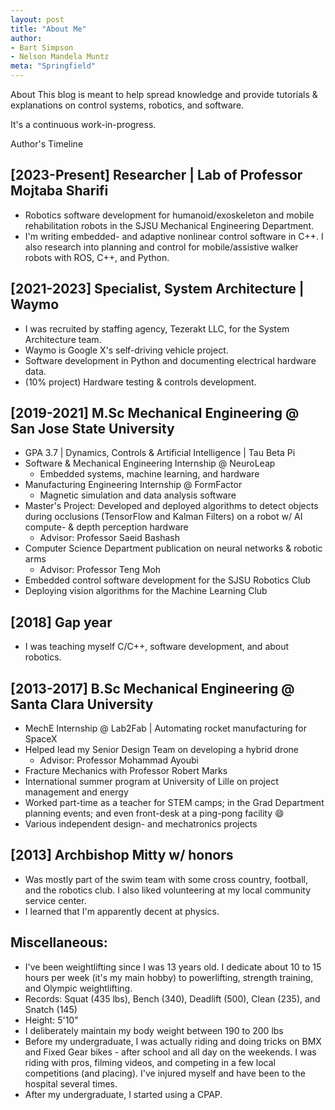 ```yaml
---
layout: post
title: "About Me"
author:
- Bart Simpson
- Nelson Mandela Muntz
meta: "Springfield"
---
```


About
This blog is meant to help spread knowledge and provide tutorials & explanations on control systems, robotics, and software. 

It's a continuous work-in-progress.

Author's Timeline
## [2023-Present] Researcher | Lab of Professor Mojtaba Sharifi
- Robotics software development for humanoid/exoskeleton and mobile rehabilitation robots in the SJSU Mechanical Engineering Department.
- I'm writing embedded- and adaptive nonlinear control software in C++. I also research into planning and control for mobile/assistive walker robots with ROS, C++, and Python.
## [2021-2023] Specialist, System Architecture | Waymo
- I was recruited by staffing agency, Tezerakt LLC, for the System Architecture team. 
- Waymo is Google X's self-driving vehicle project.
- Software development in Python and documenting electrical hardware data.
- (10% project) Hardware testing & controls development.
## [2019-2021] M.Sc Mechanical Engineering @ San Jose State University
- GPA 3.7 | Dynamics, Controls & Artificial Intelligence | Tau Beta Pi
- Software & Mechanical Engineering Internship @ NeuroLeap
  - Embedded systems, machine learning, and hardware
- Manufacturing Engineering Internship @ FormFactor
  - Magnetic simulation and data analysis software
- Master's Project: Developed and deployed algorithms to detect objects during occlusions (TensorFlow and Kalman Filters) on a robot w/ AI compute- & depth perception hardware
  - Advisor: Professor Saeid Bashash
- Computer Science Department publication on neural networks & robotic arms
  - Advisor: Professor Teng Moh
- Embedded control software development for the SJSU Robotics Club
- Deploying vision algorithms for the Machine Learning Club
## [2018] Gap year
- I was teaching myself C/C++, software development, and about robotics.

## [2013-2017] B.Sc Mechanical Engineering @ Santa Clara University
- MechE Internship @ Lab2Fab | Automating rocket manufacturing for SpaceX
- Helped lead my Senior Design Team on developing a hybrid drone
  - Advisor: Professor Mohammad Ayoubi
- Fracture Mechanics with Professor Robert Marks
- International summer program at University of Lille on project management and energy
- Worked part-time as a teacher for STEM camps; in the Grad Department planning events; and even front-desk at a ping-pong facility 😄
- Various independent design- and mechatronics projects
## [2013] Archbishop Mitty w/ honors
- Was mostly part of the swim team with some cross country, football, and the robotics club. I also liked volunteering at my local community service center.
- I learned that I'm apparently decent at physics.
## Miscellaneous:
- I've been weightlifting since I was 13 years old. I dedicate about 10 to 15 hours per week (it's my main hobby) to powerlifting, strength training, and Olympic weightlifting.
- Records: Squat (435 lbs), Bench (340), Deadlift (500), Clean (235), and Snatch (145)
- Height: 5'10"
- I deliberately maintain my body weight between 190 to 200 lbs
- Before my undergraduate, I was actually riding and doing tricks on BMX and Fixed Gear bikes - after school and all day on the weekends. I was riding with pros, filming videos, and competing in a few local competitions (and placing). I've injured myself and have been to the hospital several times.
- After my undergraduate, I started using a CPAP.